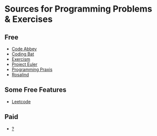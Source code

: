<h1>Sources for Programming Problems & Exercises</h1>

<h2>Free</h2>
<ul>
  <li><a href="https://www.codeabbey.com/">Code Abbey</a></li>
  <li><a href="https://codingbat.com">Coding Bat</a></li>
  <li><a href="https://exercism.org/">Exercism</a></li>
  <li><a href="https://projecteuler.net/">Project Euler</a></li>
  <li><a href="https://programmingpraxis.com/">Programming Praxis</a></li>
  <li><a href="https://rosalind.info/problems/locations/">Rosalind</a></li>
</ul>

<h2>Some Free Features</h2>
<ul>
  <li><a href="https://leetcode.com">Leetcode</a></li>
</ul>

<h2>Paid</h2>
<ul>
  <li><a href="">?</a></li>
</ul>
